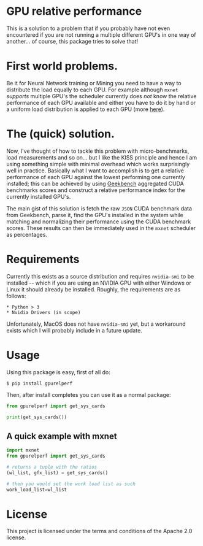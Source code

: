 # GPU relative performance

This is a solution to a problem that if you probably have not
 even encountered if you are not running a multiple different
 GPU's in one way of another... of course, this package tries
 to solve that!
 
 # First world problems.
 
 Be it for Neural Network training or Mining you need to have
 a way to distribute the load equally to each GPU. For example
 although `mxnet` *supports* multiple GPU's the scheduler currently
 does *not* know the relative performance of each GPU available
 and either you have to do it by hand or a uniform load 
 distribution is applied to each GPU (more [here][1]).
 
 # The (quick) solution.
 
 Now, I've thought of how to tackle this problem with 
 micro-benchmarks, load measurements and so on... but I like
 the KISS principle and hence I am using something simple with
 minimal overhead which works surprisingly well in practice.
 Basically what I want to accomplish is to get a relative 
 performance of each GPU against the lowest performing one
 currently installed; this can be achieved by using 
 [Geekbench][2] aggregated CUDA benchmarks scores and construct
 a relative performance index for the currently installed GPU's.
 
 The main gist of this solution is fetch the raw `JSON` CUDA 
 benchmark data from Geekbench, parse it, find the GPU's 
 installed in the system while matching and normalizing their
 performance using the CUDA benchmark scores. These results
 can then be immediately used in the `mxnet` scheduler as
 percentages.
 
 # Requirements
 
  Currently this exists as a source distribution and requires `nvidia-smi`
 to be installed -- which if you are using an NVIDIA GPU with either
 Windows or Linux it should already be installed. Roughly, the requirements
 are as follows:
 
    * Python > 3
    * Nvidia Drivers (in scope)
 
 Unfortunately, MacOS does not have `nvidia-smi` yet, but a workaround exists 
 which I will probably include in a future update.
 
 
 # Usage
 
 Using this package is easy, first of all do:
 
 ```
 $ pip install gpurelperf
```

Then, after install completes you can use it as a normal package:

```python
from gpurelperf import get_sys_cards

print(get_sys_cards())
```

## A quick example with mxnet

```python
import mxnet
from gpurelperf import get_sys_cards

# returns a tuple with the ratios
(wl_list, gfx_list) = get_sys_cards()

# then you would set the work load list as such
work_load_list=wl_list
```

# License

This project is licensed under the terms and conditions of the Apache 2.0 license.
 
 
[1]: https://mxnet.incubator.apache.org/faq/multi_devices.html
[2]: https://browser.geekbench.com/cuda-benchmarks